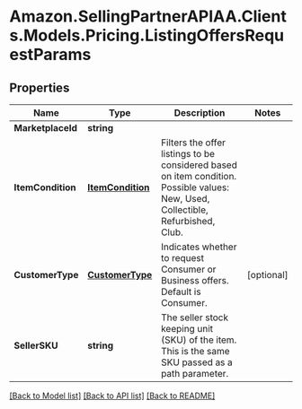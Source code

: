 # Amazon.SellingPartnerAPIAA.Clients.Models.Pricing.ListingOffersRequestParams
## Properties

Name | Type | Description | Notes
------------ | ------------- | ------------- | -------------
**MarketplaceId** | **string** |  | 
**ItemCondition** | [**ItemCondition**](ItemCondition.md) | Filters the offer listings to be considered based on item condition. Possible values: New, Used, Collectible, Refurbished, Club. | 
**CustomerType** | [**CustomerType**](CustomerType.md) | Indicates whether to request Consumer or Business offers. Default is Consumer. | [optional] 
**SellerSKU** | **string** | The seller stock keeping unit (SKU) of the item. This is the same SKU passed as a path parameter. | 

[[Back to Model list]](../README.md#documentation-for-models) [[Back to API list]](../README.md#documentation-for-api-endpoints) [[Back to README]](../README.md)

